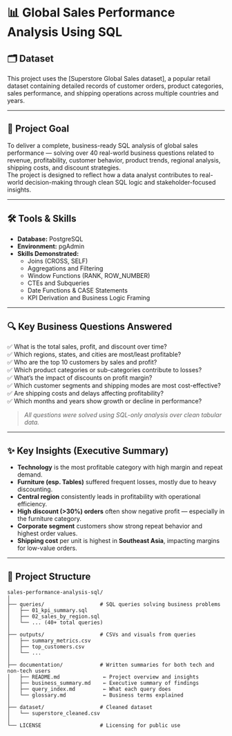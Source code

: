 # 📊 Global Sales Performance Analysis Using SQL

## 🗂️ Dataset  
This project uses the [Superstore Global Sales dataset], a popular retail dataset containing detailed records of customer orders, product categories, sales performance, and shipping operations across multiple countries and years.

---

## 🎯 Project Goal  
To deliver a complete, business-ready SQL analysis of global sales performance — solving over 40 real-world business questions related to revenue, profitability, customer behavior, product trends, regional analysis, shipping costs, and discount strategies.  
The project is designed to reflect how a data analyst contributes to real-world decision-making through clean SQL logic and stakeholder-focused insights.

---

## 🛠️ Tools & Skills
- **Database:** PostgreSQL  
- **Environment:** pgAdmin 
- **Skills Demonstrated:**
  - Joins (CROSS, SELF)
  - Aggregations and Filtering
  - Window Functions (RANK, ROW_NUMBER)
  - CTEs and Subqueries
  - Date Functions & CASE Statements
  - KPI Derivation and Business Logic Framing

---

## 🔍 Key Business Questions Answered
✅ What is the total sales, profit, and discount over time?  
✅ Which regions, states, and cities are most/least profitable?  
✅ Who are the top 10 customers by sales and profit?  
✅ Which product categories or sub-categories contribute to losses?  
✅ What’s the impact of discounts on profit margin?  
✅ Which customer segments and shipping modes are most cost-effective?  
✅ Are shipping costs and delays affecting profitability?  
✅ Which months and years show growth or decline in performance?

> _All questions were solved using SQL-only analysis over clean tabular data._

---

## ✨ Key Insights (Executive Summary)

- **Technology** is the most profitable category with high margin and repeat demand.  
- **Furniture (esp. Tables)** suffered frequent losses, mostly due to heavy discounting.  
- **Central region** consistently leads in profitability with operational efficiency.  
- **High discount (>30%) orders** often show negative profit — especially in the furniture category.  
- **Corporate segment** customers show strong repeat behavior and highest order values.  
- **Shipping cost** per unit is highest in **Southeast Asia**, impacting margins for low-value orders.
 

---

## 📁 Project Structure
```
sales-performance-analysis-sql/
│
├── queries/                  # SQL queries solving business problems
│   ├── 01_kpi_summary.sql
│   ├── 02_sales_by_region.sql
│   └── ... (40+ total queries)
│
├── outputs/                  # CSVs and visuals from queries
│   ├── summary_metrics.csv
│   ├── top_customers.csv
│   └── ...
│
├── documentation/            # Written summaries for both tech and non-tech users
│   ├── README.md              ← Project overview and insights
│   ├── business_summary.md    ← Executive summary of findings
│   ├── query_index.md         ← What each query does
│   └── glossary.md            ← Business terms explained
│
├── dataset/                  # Cleaned dataset
│   └── superstore_cleaned.csv
│
└── LICENSE                   # Licensing for public use
```

